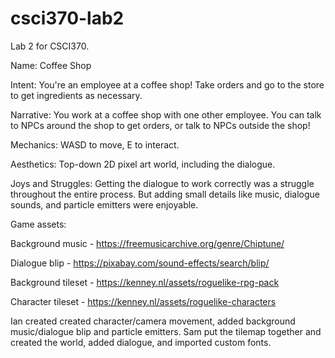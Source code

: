 # csci370-lab2
Lab 2 for CSCI370.

Name: Coffee Shop

Intent: You're an employee at a coffee shop! Take orders and go to the store to get ingredients as necessary.

Narrative: You work at a coffee shop with one other employee. You can talk to NPCs around the shop to get orders, or talk to NPCs outside the shop!

Mechanics: WASD to move, E to interact.

Aesthetics: Top-down 2D pixel art world, including the dialogue.

Joys and Struggles: Getting the dialogue to work correctly was a struggle throughout the entire process. But adding small details like music, dialogue sounds, and particle emitters were enjoyable.

Game assets:

Background music - https://freemusicarchive.org/genre/Chiptune/

Dialogue blip - https://pixabay.com/sound-effects/search/blip/

Background tileset - https://kenney.nl/assets/roguelike-rpg-pack

Character tileset - https://kenney.nl/assets/roguelike-characters

Ian created created character/camera movement, added background music/dialogue blip and particle emitters. Sam put the tilemap together and created the world, added dialogue, and imported custom fonts.
